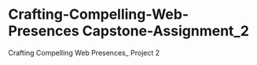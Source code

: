 # Crafting-Compelling-Web-Presences Capstone-Assignment_2
Crafting Compelling Web Presences_ Project 2
